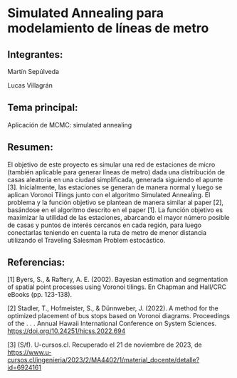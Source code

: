 # Simulated Annealing para modelamiento de líneas de metro

## Integrantes:

Martín Sepúlveda

Lucas Villagrán

## Tema principal:

Aplicación de MCMC: simulated annealing

## Resumen:

El objetivo de este proyecto es simular una red de estaciones de micro (también aplicable para generar líneas de metro) dada una distribución de casas aleatoria en una ciudad simplificada, generada siguiendo el apunte [3]. Inicialmente, las estaciones se generan de manera normal y luego se aplican Voronoi Tilings junto con el algoritmo Simulated Annealing. El problema y la función objetivo se plantean de manera similar al paper [2], basándose en el algoritmo descrito en el paper [1]. La función objetivo es maximizar la utilidad de las estaciones, abarcando el mayor número posible de casas y puntos de interés cercanos en cada región, para luego conectarlas teniendo en cuenta la ruta de metro de menor distancia utilizando el Traveling Salesman Problem estocástico.

## Referencias:

[1] Byers, S., & Raftery, A. E. (2002). Bayesian estimation and segmentation of spatial point processes using Voronoi tilings. En Chapman and Hall/CRC eBooks (pp. 123-138).

[2] Stadler, T., Hofmeister, S., & Dünnweber, J. (2022). A method for the optimized placement of bus stops based on Voronoi diagrams. Proceedings of the . . . Annual Hawaii International Conference on System Sciences. https://doi.org/10.24251/hicss.2022.694

[3] (S/f). U-cursos.cl. Recuperado el 21 de noviembre de 2023, de https://www.u-cursos.cl/ingenieria/2023/2/MA4402/1/material_docente/detalle?id=6924161
